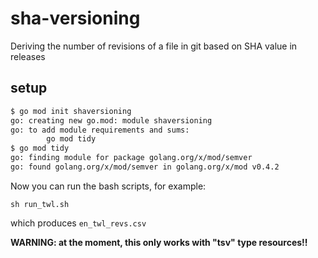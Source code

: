 # sha-versioning
Deriving the number of revisions of a file in git based on SHA value in releases


## setup

```sh
$ go mod init shaversioning
go: creating new go.mod: module shaversioning
go: to add module requirements and sums:
        go mod tidy
$ go mod tidy
go: finding module for package golang.org/x/mod/semver
go: found golang.org/x/mod/semver in golang.org/x/mod v0.4.2
```

Now you can run the bash scripts, for example:
```
sh run_twl.sh
```
which produces `en_twl_revs.csv`

**WARNING: at the moment, this only works with "tsv" type resources!!**